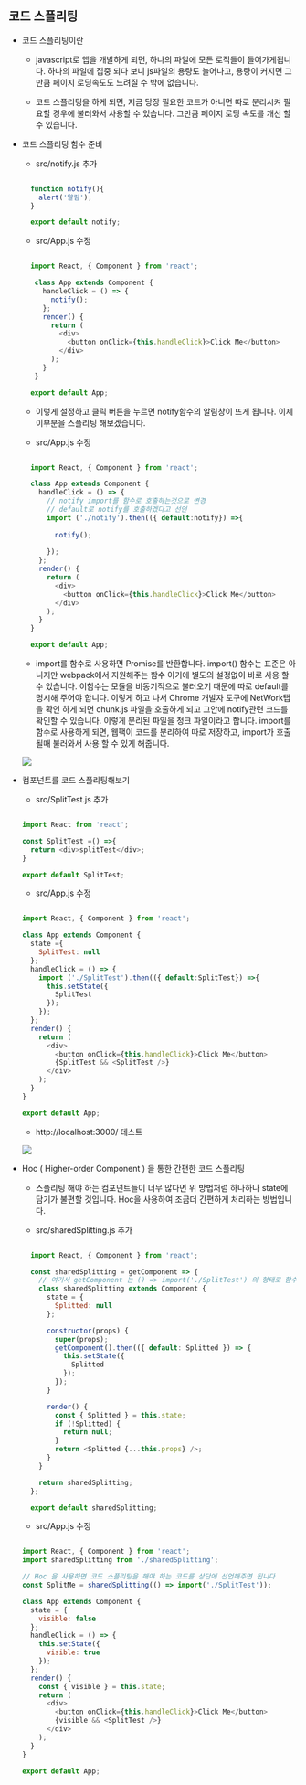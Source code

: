 ## 코드 스플리팅

- 코드 스플리팅이란

  - javascript로 앱을 개발하게 되면, 하나의 파일에 모든 로직들이 들어가게됩니다.
  하나의 파일에 집중 되다 보니 js파일의 용량도 늘어나고, 용량이 커지면 그만큼 페이지 로딩속도도 느려질 수 밖에 없습니다.

  - 코드 스플리팅을 하게 되면, 지금 당장 필요한 코드가 아니면 따로 분리시켜 필요할 경우에 불러와서 사용할 수 있습니다.
  그만큼 페이지 로딩 속도를 개선 할 수 있습니다.

- 코드 스플리팅 함수 준비

  - src/notify.js 추가

  ```javascript

    function notify(){
      alert('알림');
    }

    export default notify;

  ```

  - src/App.js 수정

  ```javascript

    import React, { Component } from 'react';

     class App extends Component {
       handleClick = () => {
         notify();
       };
       render() {
         return (
           <div>
             <button onClick={this.handleClick}>Click Me</button>
           </div>
         );
       }
     }

    export default App;

  ```  

  - 이렇게 설정하고 클릭 버튼을 누르면 notify함수의 알림창이 뜨게 됩니다.
  이제 이부분을 스플리팅 해보겠습니다.

  - src/App.js 수정

  ```javascript

    import React, { Component } from 'react';

    class App extends Component {
      handleClick = () => {
        // notify import를 함수로 호출하는것으로 변경
        // default로 notify를 호출하겠다고 선언
        import ('./notify').then(({ default:notify}) =>{ 
          
          notify();
        
        });
      };
      render() {
        return (
          <div>
            <button onClick={this.handleClick}>Click Me</button>
          </div>
        );
      }
    }

    export default App;

  ``` 

  - import를 함수로 사용하면 Promise를 반환합니다.
  import() 함수는 표준은 아니지만 webpack에서 지원해주는 함수 이기에 별도의 설정없이 바로 사용 할 수 있습니다.
  이함수는 모듈을 비동기적으로 불러오기 때문에 따로 default를 명시해 주어야 합니다.
  이렇게 하고 나서 Chrome 개발자 도구에 NetWork탭을 확인 하게 되면 chunk.js 파일을 호출하게 되고 그안에 notify관련 코드를 확인할 수 있습니다.
  이렇게 분리된 파일을 청크 파일이라고 합니다.
  import를 함수로 사용하게 되면, 웹팩이 코드를 분리하여 따로 저장하고, import가 호출될때 불러와서 사용 할 수 있게 해줍니다.

  ![](0.0_chunk.png)


- 컴포넌트를 코드 스플리팅해보기 

  - src/SplitTest.js 추가

  ```javascript

  import React from 'react';

  const SplitTest =() =>{
    return <div>splitTest</div>;
  }

  export default SplitTest;
  ```

  - src/App.js 수정

  ```javascript

  import React, { Component } from 'react';

  class App extends Component {
    state ={
      SplitTest: null
    };
    handleClick = () => {
      import ('./SplitTest').then(({ default:SplitTest}) =>{ 
        this.setState({
          SplitTest
        });
      });
    };
    render() {
      return (
        <div>
          <button onClick={this.handleClick}>Click Me</button>
          {SplitTest && <SplitTest />}
        </div>
      );
    }
  }

  export default App;

  ```
  - http://localhost:3000/ 테스트

  ![](0.1_chunk.png)

- Hoc ( Higher-order Component ) 을 통한 간편한 코드 스플리팅

  - 스플리팅 해야 하는 컴포넌트들이 너무 많다면 위 방법처럼 하나하나 state에 담기가 불편할 것입니다.
  Hoc을 사용하여 조금더 간편하게 처리하는 방법입니다.

  - src/sharedSplitting.js 추가

  ```javascript

    import React, { Component } from 'react';

    const sharedSplitting = getComponent => {
      // 여기서 getComponent 는 () => import('./SplitTest') 의 형태로 함수가 전달되야합니다.
      class sharedSplitting extends Component {
        state = {
          Splitted: null
        };

        constructor(props) {
          super(props);
          getComponent().then(({ default: Splitted }) => {
            this.setState({
              Splitted
            });
          });
        }

        render() {
          const { Splitted } = this.state;
          if (!Splitted) {
            return null;
          }
          return <Splitted {...this.props} />;
        }
      }

      return sharedSplitting;
    };

    export default sharedSplitting;

  ```

  - src/App.js 수정

  ```javascript

  import React, { Component } from 'react';
  import sharedSplitting from './sharedSplitting';

  // Hoc 을 사용하면 코드 스플리팅을 해야 하는 코드를 상단에 선언해주면 됩니다
  const SplitMe = sharedSplitting(() => import('./SplitTest'));

  class App extends Component {
    state = {
      visible: false
    };
    handleClick = () => {
      this.setState({
        visible: true
      });
    };
    render() {
      const { visible } = this.state;
      return (
        <div>
          <button onClick={this.handleClick}>Click Me</button>
          {visible && <SplitTest />}
        </div>
      );
    }
  }

  export default App;

  ```
